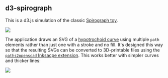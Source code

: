 ## d3-spirograph

This is a d3.js simulation of the classic
[Spirograph toy](https://en.wikipedia.org/wiki/Spirograph).

<img src="https://cloud.githubusercontent.com/assets/227022/12528703/ead2e6f8-c164-11e5-8264-7a8dcdffe819.png">

The application draws an SVG of a
[hypotrochoid curve](https://en.wikipedia.org/wiki/Hypotrochoid)
using multiple `path` elements rather than just one with a stroke and no fill.
It's designed this way so that the resulting SVGs can be converted to
3D-printable files using the
[`paths2openscad` Inksacpe extension](https://github.com/l0b0/paths2openscad).
This works better with simpler curves and thicker lines:

<img src="https://cloud.githubusercontent.com/assets/227022/12528752/f81a4764-c166-11e5-9e0b-15fbe4a6189c.png">
